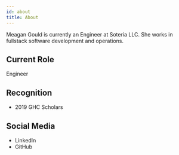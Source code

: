 ```yaml
---
id: about
title: About
---
```


Meagan Gould is currently an Engineer at Soteria LLC. She works in fullstack software development and operations. 

<!-- You can start your "About" page with an elevator pitch, one or two
sentences about you! The rest of this page page can
include a little bit about yourself. Some things you
might include:

1. Your current position
1. Organizations you're involved with
1. Your personal and professional values
1. Hobbies or fun facts -->

<!-- Write it in first (I) or third (Your Name Here) person.

> Don't know what to write? Get a good friend to help! Set some time aside to soundboard. -->

## Current Role

Engineer

## Recognition

- 2019 GHC Scholars 

## Social Media

- LinkedIn
- GitHub
